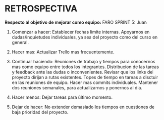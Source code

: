 # RETROSPECTIVA

**Respecto al objetivo de mejorar como equipo:**
FARO SPRINT 5: Juan 

1.  Comenzar a hacer:
        Establecer fechas limite internas.
        Apoyarnos en dudas/inquietudes individuales, ya sea del proyecto como del curso en general.

2.  Hacer mas:
        Actualizar Trello mas frecuentemente.
        
3.  Continuar haciendo: 
        Reuniones de trabajo y tiempos para conocernos mas como equipo entre todos los integrantes. Distribucion de las tareas y feedback ante las dudas o inconvenientes.
        Revisar que los links del proyecto dirijan a rutas existentes.
        Topes de tiempo en tareas a disctuir en las reuniones de equipo.
        Hacer mas commits individuales.
        Mantener dos reuniones semanales, para actualizarnos y ponernos al dia.

4.  Hacer menos: 
        Dejar tareas para último momento.

5.  Dejar de hacer: 
        No extender demasiado los tiempos en cuestiones de baja prioridad del proyecto.